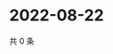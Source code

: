 # 2022-08-22

共 0 条

<!-- BEGIN WEIBO -->
<!-- 最后更新时间 Mon Aug 22 2022 04:00:40 GMT+0800 (China Standard Time) -->

<!-- END WEIBO -->
